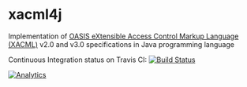 xacml4j
=======

Implementation of [OASIS eXtensible Access Control Markup Language (XACML)](https://www.oasis-open.org/committees/tc_home.php?wg_abbrev=xacml)
v2.0 and v3.0 specifications in Java programming language

Continuous Integration status on Travis CI: [![Build Status](https://travis-ci.org/xacml4j/xacml4j.svg?branch=master)](https://travis-ci.org/xacml4j/xacml4j)

[![Analytics](https://ga-beacon.appspot.com/UA-56218949-2/xacml4j/readme?pixel)](https://github.com/igrigorik/ga-beacon)
